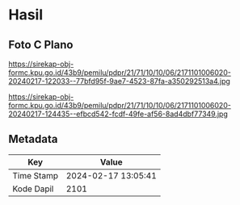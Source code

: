 # Hasil

## Foto C Plano

https://sirekap-obj-formc.kpu.go.id/43b9/pemilu/pdpr/21/71/10/10/06/2171101006020-20240217-122033--77bfd95f-9ae7-4523-87fa-a350292513a4.jpg

https://sirekap-obj-formc.kpu.go.id/43b9/pemilu/pdpr/21/71/10/10/06/2171101006020-20240217-124435--efbcd542-fcdf-49fe-af56-8ad4dbf77349.jpg


## Metadata

| Key        | Value               |
| ---------- | ------------------- |
| Time Stamp | 2024-02-17 13:05:41 |
| Kode Dapil | 2101                |



